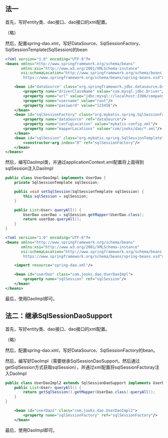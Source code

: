 ## 法一

首先，写好entity类、dao接口、dao接口的xml配置。

（略）

然后，配置spring-dao.xml，写好DataSource、SqlSessionFactory、SqlSessionTemplate(SqlSession)的bean

```xml
<?xml version="1.0" encoding="UTF-8"?>
<beans xmlns="http://www.springframework.org/schema/beans"
       xmlns:xsi="http://www.w3.org/2001/XMLSchema-instance"
       xsi:schemaLocation="http://www.springframework.org/schema/beans
        https://www.springframework.org/schema/beans/spring-beans.xsd">

    <bean id="dataSource" class="org.springframework.jdbc.datasource.DriverManagerDataSource">
        <property name="driverClassName" value="com.mysql.jdbc.Driver"/>
        <property name="url" value="jdbc:mysql://localhost:3306/companydb?useSSL=false"/>
        <property name="username" value="root"/>
        <property name="password" value="123456"/>
    </bean>
    <bean id="sqlSessionFactory" class="org.mybatis.spring.SqlSessionFactoryBean">
        <property name="dataSource" ref="dataSource"/>
        <property name="configLocation" value="mybatis-config.xml"/>
        <property name="mapperLocations" value="com/jooks/dao/*.xml"/>
    </bean>
    <bean id="sqlSession" class="org.mybatis.spring.SqlSessionTemplate">
        <constructor-arg index="0" ref="sqlSessionFactory"/>
    </bean>
</beans>
```

然后，编写DaoImpl类，并通过applicationContext.xml配置将上面得到sqlSession注入DaoImpl

```java
public class UserDaoImpl implements UserDao {
    private SqlSessionTemplate sqlSession;

    public void setSqlSession(SqlSessionTemplate sqlSession) {
        this.sqlSession = sqlSession;
    }

    public List<User> queryAll() {
        UserDao userDao = sqlSession.getMapper(UserDao.class);
        return userDao.queryAll();
    }
}
```

```xml
<?xml version="1.0" encoding="UTF-8"?>
<beans xmlns="http://www.springframework.org/schema/beans"
       xmlns:xsi="http://www.w3.org/2001/XMLSchema-instance"
       xsi:schemaLocation="http://www.springframework.org/schema/beans
        https://www.springframework.org/schema/beans/spring-beans.xsd">

    <import resource="spring-dao.xml"/>

    <bean id="userDao" class="com.jooks.dao.UserDaoImpl">
        <property name="sqlSession" ref="sqlSession"/>
    </bean>
</beans>
```

最后，使用DaoImpl即可。

## 法二：继承SqlSessionDaoSupport

首先，写好entity类、dao接口、dao接口的xml配置。

（略）

然后，配置spring-dao.xml，写好DataSource、SqlSessionFactory的bean。

然后，编写好DaoImpl（需要继承SqlSessionDaoSupport，然后通过getSqlSession方式获取sqlSession），并通过xml配置将sqlSessionFactoray注入DaoImpl

```java
public class UserDaoImpl2 extends SqlSessionDaoSupport implements UserDao {
    public List<User> queryAll() {
        return getSqlSession().getMapper(UserDao.class).queryAll();
    }
}
```

```xml
    <bean id="userDao2" class="com.jooks.dao.UserDaoImpl2">
        <property name="sqlSessionFactory" ref="sqlSessionFactory"/>
    </bean>
```

最后，使用DaoImpl即可。